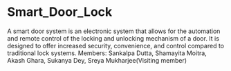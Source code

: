 # Smart_Door_Lock
A smart door system is an electronic system that allows for the automation and
remote control of the locking and unlocking mechanism of a door. It is designed
to offer increased security, convenience, and control compared to traditional
lock systems.
Members:  Sankalpa Dutta, Shamayita Moitra, Akash Ghara, Sukanya Dey, Sreya Mukharjee(Visiting member)
